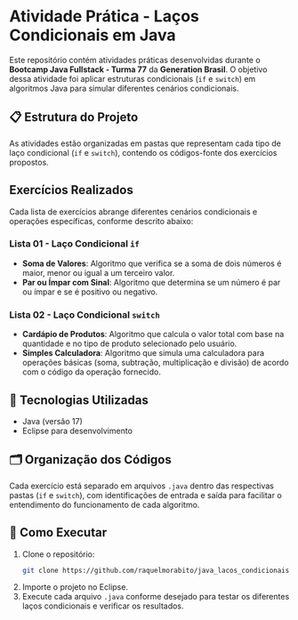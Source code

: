 # Atividade Prática - Laços Condicionais em Java

Este repositório contém atividades práticas desenvolvidas durante o **Bootcamp Java Fullstack - Turma 77** da **Generation Brasil**. O objetivo dessa atividade foi aplicar estruturas condicionais (`if` e `switch`) em algoritmos Java para simular diferentes cenários condicionais.

## 📋 Estrutura do Projeto

As atividades estão organizadas em pastas que representam cada tipo de laço condicional (`if` e `switch`), contendo os códigos-fonte dos exercícios propostos.

## Exercícios Realizados

Cada lista de exercícios abrange diferentes cenários condicionais e operações específicas, conforme descrito abaixo:

### Lista 01 - Laço Condicional `if`

- **Soma de Valores**: Algoritmo que verifica se a soma de dois números é maior, menor ou igual a um terceiro valor.
- **Par ou Ímpar com Sinal**: Algoritmo que determina se um número é par ou ímpar e se é positivo ou negativo.

### Lista 02 - Laço Condicional `switch`

- **Cardápio de Produtos**: Algoritmo que calcula o valor total com base na quantidade e no tipo de produto selecionado pelo usuário.
- **Simples Calculadora**: Algoritmo que simula uma calculadora para operações básicas (soma, subtração, multiplicação e divisão) de acordo com o código da operação fornecido.

## 🚀 Tecnologias Utilizadas

- Java (versão 17)
- Eclipse para desenvolvimento

## 🗂️ Organização dos Códigos

Cada exercício está separado em arquivos `.java` dentro das respectivas pastas (`if` e `switch`), com identificações de entrada e saída para facilitar o entendimento do funcionamento de cada algoritmo.

## 📌 Como Executar

1. Clone o repositório:
   ```bash
   git clone https://github.com/raquelmorabito/java_lacos_condicionais/
   ```
2. Importe o projeto no Eclipse.
3. Execute cada arquivo `.java` conforme desejado para testar os diferentes laços condicionais e verificar os resultados.

